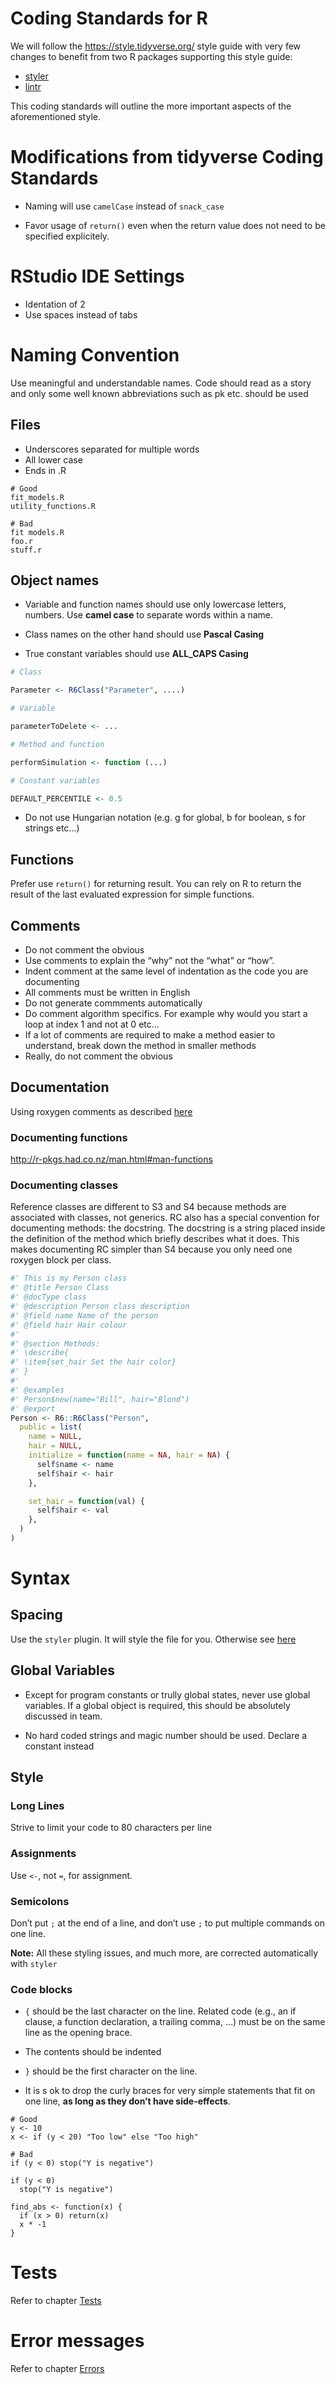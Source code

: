 # Coding Standards for R

We will follow the https://style.tidyverse.org/ style guide with very few changes to benefit from two R packages supporting this style guide:

- [styler](http://styler.r-lib.org/)
- [lintr](https://github.com/jimhester/lintr)

This coding standards will outline the more important aspects of the aforementioned style.

# Modifications from tidyverse Coding Standards

- Naming will use `camelCase` instead of `snack_case`

- Favor usage of `return()` even when the return value does not need to be specified explicitely.

# RStudio IDE Settings

- Identation of 2
- Use spaces instead of tabs

# Naming Convention

Use meaningful and understandable names. Code should read as a story and only some well known abbreviations such as pk etc. should be used

## Files

- Underscores separated for multiple words
- All lower case
- Ends in .R

```
# Good
fit_models.R
utility_functions.R

# Bad
fit models.R
foo.r
stuff.r
```

## Object names

- Variable and function names should use only lowercase letters, numbers. Use **camel case** to separate words within a name.

- Class names on the other hand should use **Pascal Casing**

- True constant variables should use **ALL_CAPS Casing**

```R
# Class

Parameter <- R6Class("Parameter", ....)

# Variable

parameterToDelete <- ...

# Method and function

performSimulation <- function (...)

# Constant variables

DEFAULT_PERCENTILE <- 0.5
```

- Do not use Hungarian notation (e.g. g for global, b for boolean, s for strings etc...)

## Functions

Prefer use `return()` for returning result. You can rely on R to return the result of the last evaluated expression for simple functions.

## Comments

- Do not comment the obvious
- Use comments to explain the “why” not the “what” or “how”.
- Indent comment at the same level of indentation as the code you are documenting
- All comments must be written in English
- Do not generate commments automatically
- Do comment algorithm specifics. For example why would you start a loop at index 1 and not at 0 etc...
- If a lot of comments are required to make a method easier to understand, break down the method in smaller methods
- Really, do not comment the obvious

## Documentation

Using roxygen comments as described [here](http://r-pkgs.had.co.nz/man.html#roxygen-comments)

### Documenting functions

http://r-pkgs.had.co.nz/man.html#man-functions

### Documenting classes

Reference classes are different to S3 and S4 because methods are associated with classes, not generics. RC also has a special convention for documenting methods: the docstring. The docstring is a string placed inside the definition of the method which briefly describes what it does. This makes documenting RC simpler than S4 because you only need one roxygen block per class.

```R
#' This is my Person class
#' @title Person Class
#' @docType class
#' @description Person class description
#' @field name Name of the person
#' @field hair Hair colour
#'
#' @section Methods:
#' \describe{
#' \item{set_hair Set the hair color}
#' }
#'
#' @examples
#' Person$new(name="Bill", hair="Blond")
#' @export
Person <- R6::R6Class("Person",
  public = list(
    name = NULL,
    hair = NULL,
    initialize = function(name = NA, hair = NA) {
      self$name <- name
      self$hair <- hair
    },

    set_hair = function(val) {
      self$hair <- val
    },
  )
)
```

# Syntax

## Spacing

Use the `styler` plugin. It will style the file for you. Otherwise see [here](https://style.tidyverse.org/syntax.html#spacing)

## Global Variables

- Except for program constants or trully global states, never use global variables. If a global object is required, this should be absolutely discussed in team.

- No hard coded strings and magic number should be used. Declare a constant instead

## Style

### Long Lines

Strive to limit your code to 80 characters per line

### Assignments

Use `<-`, not `=`, for assignment.

### Semicolons

Don’t put `;` at the end of a line, and don’t use `;` to put multiple commands on one line.

**Note:** All these styling issues, and much more, are corrected automatically with `styler`

### Code blocks

- `{` should be the last character on the line. Related code (e.g., an if clause, a function declaration, a trailing comma, …) must be on the same line as the opening brace.

- The contents should be indented

- `}` should be the first character on the line.

- It is s ok to drop the curly braces for very simple statements that fit on one line, **as long as they don’t have side-effects**.

```
# Good
y <- 10
x <- if (y < 20) "Too low" else "Too high"

# Bad
if (y < 0) stop("Y is negative")

if (y < 0)
  stop("Y is negative")

find_abs <- function(x) {
  if (x > 0) return(x)
  x * -1
}
```

# Tests

Refer to chapter [Tests](https://style.tidyverse.org/tests.html)

# Error messages

Refer to chapter [Errors](https://style.tidyverse.org/error-messages.html)
